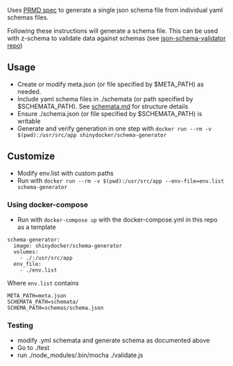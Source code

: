 Uses [PRMD spec](https://github.com/interagent/prmd) to generate a single json schema file from individual yaml schemas files.

Following these instructions will generate a schema file. This can be used with z-schema to validate data against schemas (see [json-schema-validator repo](http://github.com/shinymayhem/json-schema-validator))

## Usage

* Create or modify meta.json (or file specified by $META_PATH) as needed.
* Include yaml schema files in ./schemata (or path specified by $SCHEMATA_PATH). See [schemata.md](https://github.com/interagent/prmd/blob/master/docs/schemata.md) for structure details
* Ensure ./schema.json (or file specified by $SCHEMATA_PATH) is writable
* Generate and verify generation in one step with `docker run --rm -v $(pwd):/usr/src/app shinydocker/schema-generator`

## Customize
* Modify env.list with custom paths
* Run with `docker run --rm -v $(pwd):/usr/src/app --env-file=env.list schema-generator`

### Using docker-compose
* Run with `docker-compose up` with the docker-compose.yml in this repo as a template

```
schema-generator:
  image: shinydocker/schema-generator
  volumes:
    - ./:/usr/src/app
  env_file:
    - ./env.list
```

Where `env.list` contains

```
META_PATH=meta.json
SCHEMATA_PATH=schemata/
SCHEMA_PATH=schemas/schema.json
```

### Testing

* modify .yml schemata and generate schema as documented above
* Go to ./test
* run ./node_modules/.bin/mocha ./validate.js
